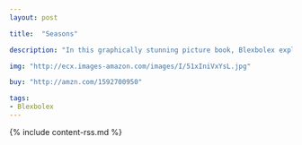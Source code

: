 ```yaml
---
layout: post

title:  "Seasons"

description: "In this graphically stunning picture book, Blexbolex explores the cyclical nature of time by looking at the seasons. Using objects, landscapes, activities, and different types of people that are associated with each season (such as a skier, a swimmer, a roasted chestnut seller), Blexbolex evokes the sense of permanency given to life by its cyclical nature, despite the fact that time is always passing. The purpose of this book is to encourage observation of the world around us and lead the reader to form all sorts of logical and imaginative associations having to do with the seasons, the cycles of life, and time."

img: "http://ecx.images-amazon.com/images/I/51xIniVxYsL.jpg"

buy: "http://amzn.com/1592700950"

tags:
- Blexbolex
---
```


{% include content-rss.md %}